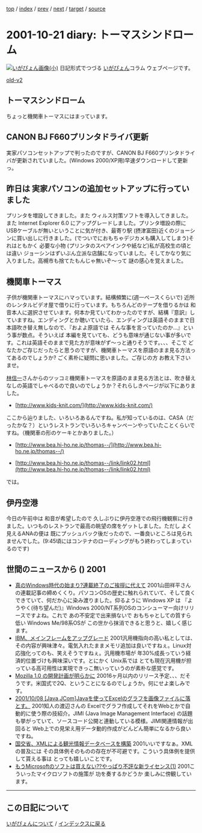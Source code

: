 [top](https://igapyon.github.io/diary/) 
 / [index](https://igapyon.github.io/diary/2001/index.html) 
 / [prev](https://igapyon.github.io/diary/2001/ig011019.html) 
 / [next](https://igapyon.github.io/diary/2001/ig011023.html) 
 / [target](https://igapyon.github.io/diary/2001/ig011021.html) 
 / [source](https://github.com/igapyon/diary/blob/gh-pages/2001/ig011021.html.src.md) 

2001-10-21 diary: トーマスシンドローム
=====================================================================================================
[![いがぴょん画像(小)](https://igapyon.github.io/diary/images/iga200306s.jpg "いがぴょん")](https://igapyon.github.io/diary/memo/memoigapyon.html) 日記形式でつづる [いがぴょん](https://igapyon.github.io/diary/memo/memoigapyon.html)コラム ウェブページです。

[old-v2](ig011021-orig.html)

## トーマスシンドローム

ちょっと機関車トーマスにはまっています。


## CANON BJ F660プリンタドライバ更新

実家パソコンセットアップで判ったのですが、CANON BJ F660プリンタドライバが更新されていました。(Windows
2000/XP用)早速ダウンロードして更新っ。

## 昨日は 実家パソコンの追加セットアップに行っていました

プリンタを増設してきました。また ウィルス対策ソフトを導入してきました。また
Internet Explorer 6.0 にアップグレードしました。プリンタ増設の際に USBケーブルが無いということに気が付き、最寄り駅 (摂津富田)近くのジョーシンに買い出しに行きました。(でついでにおもちゃデジカメも購入してしまう)それはともかく 必要な小物 (プリンタのスペアインクや紙など)私が高校生の頃とは違い ジョーシンはずいぶん立派な店舗になっていました。そしてかなり気に入りました。高槻市も捨てたもんじゃ無いぞ～って 謎の感心を覚えました。

## 機関車トーマス

子供が機関車トーマスにハマっています。結構頻繁に(週一ペースくらいで) 近所のレンタルビデオ屋で借りに行っています。もちろんどのテープを借りるかは 和音本人に選択させています。何本か見ていてわかったのですが、結構『意訳』していますね。エンディングとか聴いていたら、エンディングは英語そのままで日本語吹き替え無しなので、『およよ原語では そんな事を言っていたのか…』という事が数点。そういえば 本編を見ていても、どうも意味が通じない事が多いです。これは英語そのままで見た方が意味がず～っと通りそうです。、、、そこで どなたかご存じだったらと思うのですが、機関車トーマスを原語のまま見る方法ってあるのでしょうか? ごく素朴に疑問に思いました。ご存じの方 お教え下さいませ。

[林信一](http://www.angelwaltz.net/)さんからのツッコミ機関車トーマスを原語のまま見る方法とは、吹き替えなしの英語でしゃべるので良いのでしょうか？それらしきページが以下にありました。

* [http://www.kids-knit.com/](http://www.kids-knit.com/)

ここから辿りました、いろいろあるんですね。私が知っているのは、CASA（だったかな？）というレストランでいろいろキャンペーンやっていたことくらいですね。（機関車の形のケーキとかありました。）

* [http://www.bea.hi-ho.ne.jp/thomas--/](http://www.bea.hi-ho.ne.jp/thomas--/)
  
* [http://www.bea.hi-ho.ne.jp/thomas--/link/link02.html](http://www.bea.hi-ho.ne.jp/thomas--/link/link02.html)

では。

## 伊丹空港

今日の午前中は 和音が希望したので 久しぶりに伊丹空港での飛行機観察に行きました。いつものレストランで最高の眺望の席をゲットしました。ただし よく見えるANAの便は 既にプッシュバック後だったので、一番良いところは見られませんでした。(9:45頃にはコンテナのローディングがもう終わってしまっているのです)

## 世間のニュースから () 2001

* [真のWindows時代の始まり?連載終了のご挨拶に代えて](http://www.zdnet.co.jp/news/0110/19/toy108.html)  2001山田祥平さんの連載記事の締めくくり。パソコンOSの歴史に触れられていて、そして良くできていて、何だか心に染み渡りました。仰るように Windows XP は 『ようやく(待ち望んだ)』Windows 2000/NT系列OSのコンシューマー向けリリースですよね。これで あの不安定で出来損ないで おもちゃとしての質すら低い Windows Me/98系OSが この世から抹消できると思うと、嬉しく感じます。
* [IBM、メインフレームをアップグレード](http://japan.cnet.com/News/2001/Item/011019-8.html)  2001汎用機指向の高い私としては、その内容が興味津々。電気入れたままメモリ追加は良いですねぇ。Linux対応強化ってのも、笑えそうですねぇ。汎用機市場が 年30%成長っていう経済的位置づけも興味深いです。とにかく Unix系では とても現在汎用機が担っている高可用性は実現できっこ無いっていうのが素朴な感覚です。
* [Mozilla 1.0 の開発計画が明らかに](http://japan.internet.com/linuxtoday/20011020/1.html)  20016ヶ月以内のリリース予定、、、だそうです。米国式で2Q、ということになるのでしょうか。何にせよ楽しみです。
* [2001/10/08 [Java,JCom]Javaを使ってExcelのグラフを画像ファイルに落とす。](http://www.hcn.zaq.ne.jp/no-ji/reseach/20011008-2.htm)  2001知人の渡辺さんの Excelでグラフ作成してそれをWebとかで自動的に使う際の技紹介。JIMI (Java Image Management Interface) の話題も挙がっていて、ソースコード公開と連動している模様。JIMI関連情報が出回ると Web上での見栄え用データ動的作成がどんどん簡単になるから良いですね。
* [国交省、XMLによる観光情報データベースを構築](http://japan.internet.com/public/news/20011017/9.html)  2001いいですなぁ。XMLの普及には その具体例そのものの存在が不可避です。こういう具体例を提供して貰える事は とっても嬉しいことです。
* [もうMicrosoftのソフトは買えない??やっぱり不評な新ライセンス(1)](http://www.zdnet.co.jp/news/0110/05/e_mslicense_m.html)  2001こういったマイクロソフトの施策が 功を奏するかどうか 楽しみに傍観しています。

----------------------------------------------------------------------------------------------------

## この日記について
[いがぴょんについて](https://igapyon.github.io/diary/memo/memoigapyon.html) / [インデックスに戻る](https://igapyon.github.io/diary/idxall.html)
